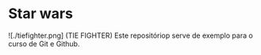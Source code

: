 # Star wars
![./tiefighter.png] (TIE FIGHTER)
Este repositóriop serve de exemplo para o curso de Git e Github.
